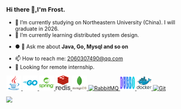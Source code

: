 ### Hi there 👋,I'm Frost.

- 🔭 I’m currently studying on Northeastern University (China). I will graduate in 2026.
- 🌱 I’m currently learning distributed system design.
- <p>● 💬 Ask me about <b>Java, Go, Mysql and so on</b></p>
- 📫 How to reach me: 2060307490@qq.com
- 👀 Looking for remote internship.

<a href="https://www.oracle.com/java/" target="_blank" rel="noreferrer">
  <img src="https://raw.githubusercontent.com/devicons/devicon/master/icons/java/java-original.svg" alt="Java" width="40" height="40" />
</a>
<a href="https://golang.org/" target="_blank" rel="noreferrer">
  <img src="https://raw.githubusercontent.com/devicons/devicon/master/icons/go/go-original-wordmark.svg" alt="Go" width="40" height="40" />
</a>
<a href="https://spring.io/" target="_blank" rel="noreferrer">
  <img src="https://raw.githubusercontent.com/devicons/devicon/master/icons/spring/spring-original-wordmark.svg" alt="Spring" width="40" height="40" />
</a>
<a href="https://redis.io/" target="_blank" rel="noreferrer">
  <img src="https://raw.githubusercontent.com/devicons/devicon/master/icons/redis/redis-original-wordmark.svg" alt="Redis" width="40" height="40" />
</a>
<a href="https://www.mongodb.com/" target="_blank" rel="noreferrer">
  <img src="https://raw.githubusercontent.com/devicons/devicon/master/icons/mongodb/mongodb-original-wordmark.svg" alt="MongoDB" width="40" height="40" />
</a>
<a href="https://kafka.apache.org/" target="_blank" rel="noreferrer">
  <img src="https://github.com/get-icon/geticon/blob/master/icons/kafka.svg" alt="RabbitMQ" width="40" height="40" />
</a>
<a href="https://dubbo.apache.org/" target="_blank" rel="noreferrer">
  <img src="https://github.com/cncf/landscape/blob/master/hosted_logos/dubbo.svg" alt="Dubbo" width="40" height="40" />
</a>
<a href="https://www.docker.com/" target="_blank" rel="noreferrer">
  <img src="https://raw.githubusercontent.com/devicons/devicon/master/icons/docker/docker-original-wordmark.svg" alt="Docker" width="40" height="40" />
</a>
<a href="https://git-scm.com/" target="_blank" rel="noreferrer">
  <img src="https://www.vectorlogo.zone/logos/git-scm/git-scm-icon.svg" alt="Git" width="40" height="40" />
</a>


![](https://github-readme-stats.vercel.app/api?username=dyx1234&show_icons=true&theme=transparent)
